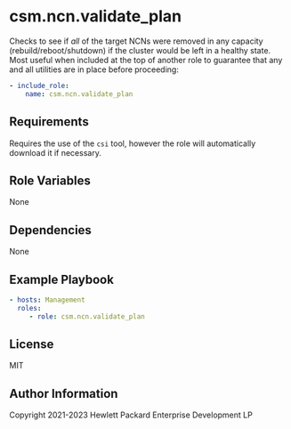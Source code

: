 csm.ncn.validate_plan
=========

Checks to see if *all* of the target NCNs were removed in any capacity (rebuild/reboot/shutdown) if the cluster would 
be left in a healthy state. Most useful when included at the top of another role to guarantee that any and all 
utilities are in place before proceeding:

```yaml
- include_role:
    name: csm.ncn.validate_plan
```

Requirements
------------

Requires the use of the `csi` tool, however the role will automatically download it if necessary.

Role Variables
--------------

None

Dependencies
------------

None

Example Playbook
----------------

```yaml
- hosts: Management
  roles:
     - role: csm.ncn.validate_plan
```

License
-------

MIT

Author Information
------------------

Copyright 2021-2023 Hewlett Packard Enterprise Development LP